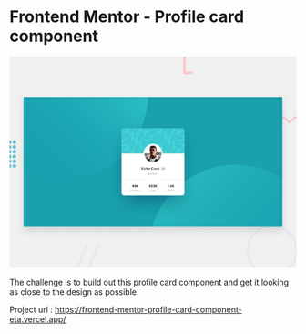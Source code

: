 # Frontend Mentor - Profile card component

![Design preview for the Profile card component coding challenge](./design/desktop-preview.jpg)

The challenge is to build out this profile card component and get it looking as close to the design as possible.

Project url : https://frontend-mentor-profile-card-component-eta.vercel.app/
